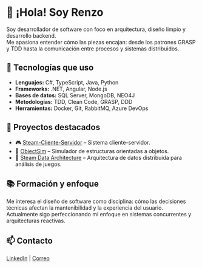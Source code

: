 # 👋 ¡Hola! Soy Renzo
Soy desarrollador de software con foco en arquitectura, diseño limpio y desarrollo backend.  
Me apasiona entender cómo las piezas encajan: desde los patrones GRASP y TDD hasta la comunicación entre procesos y sistemas distribuidos.

## 🧰 Tecnologías que uso
- **Lenguajes:** C#, TypeScript, Java, Python
- **Frameworks:** .NET, Angular, Node.js  
- **Bases de datos:** SQL Server, MongoDB, NEO4J
- **Metodologías:** TDD, Clean Code, GRASP, DDD
- **Herramientas:** Docker, Git, RabbitMQ, Azure DevOps

## 🧩 Proyectos destacados
- 🎮 [Steam-Cliente-Servidor](https://github.com/RenzoJse/Steam-Sistema-Cliente-Servidor) – Sistema cliente-servidor.
- 🧠 [ObjectSim](https://github.com/RenzoJse/Simulador-C-) – Simulador de estructuras orientadas a objetos.  
- 🧪 [Steam Data Architecture](https://github.com/RenzoJse/Steam-Data-Architecture) – Arquitectura de datos distribuida para análisis de juegos.

## 📚 Formación y enfoque
Me interesa el diseño de software como disciplina: cómo las decisiones técnicas afectan la mantenibilidad y la experiencia del usuario.  
Actualmente sigo perfeccionando mi enfoque en sistemas concurrentes y arquitecturas reactivas.

## 📫 Contacto
[LinkedIn](https://linkedin.com/in/renzojse) | [Correo](mailto:renzojose1999@gmail.com)

